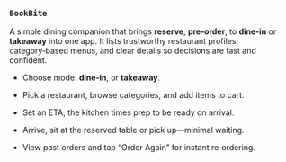 ### `BookBite`

A simple dining companion that brings **reserve**, **pre‑order**, to **dine-in** or **takeaway** into one app. It lists trustworthy restaurant profiles, category‑based menus, and clear details so decisions are fast and confident.

+  Choose mode: **dine‑in**, or **takeaway**.
    
+  Pick a restaurant, browse categories, and add items to cart.
    
+  Set an ETA; the kitchen times prep to be ready on arrival.
    
+  Arrive, sit at the reserved table or pick up—minimal waiting.
    
+  View past orders and tap “Order Again” for instant re‑ordering.
